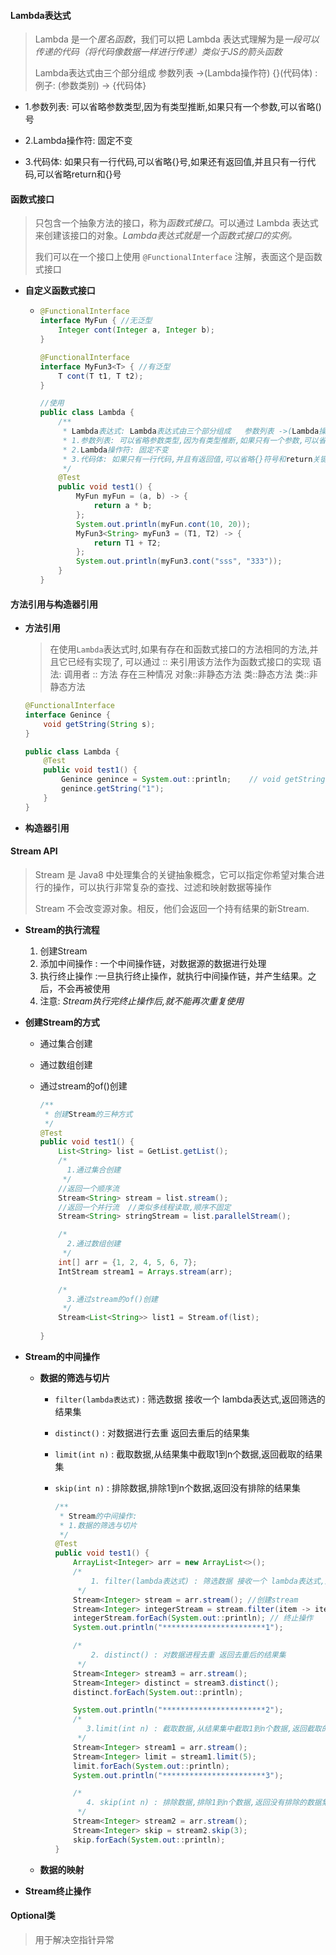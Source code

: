 





#### Lambda表达式

> Lambda 是一个*匿名函数*，我们可以把 Lambda 表达式理解为是*一段可以传递的代码（将代码像数据一样进行传递）类似于JS的箭头函数*
>
> Lambda表达式由三个部分组成   参数列表 ->(Lambda操作符) {}(代码体) : 例子: (参数类别) -> {代码体}

- 1.参数列表: 可以省略参数类型,因为有类型推断,如果只有一个参数,可以省略()号

- 2.Lambda操作符: 固定不变

- 3.代码体: 如果只有一行代码,可以省略{}号,如果还有返回值,并且只有一行代码,可以省略return和{}号

#### 函数式接口

> 只包含一个抽象方法的接口，称为*函数式接口*。可以通过 Lambda 表达式来创建该接口的对象。*Lambda表达式就是一个函数式接口的实例。*
>
> 我们可以在一个接口上使用 `@FunctionalInterface` 注解，表面这个是函数式接口

- **自定义函数式接口**
  
  - ```java
    @FunctionalInterface
    interface MyFun { //无泛型
        Integer cont(Integer a, Integer b);
    }
    
    @FunctionalInterface
    interface MyFun3<T> { //有泛型
        T cont(T t1, T t2);
    }
    
    //使用
    public class Lambda {
        /**
         * Lambda表达式: Lambda表达式由三个部分组成   参数列表 ->(Lambda操作符) {}(代码体) : 例子: (string a) -> {}
         * 1.参数列表: 可以省略参数类型,因为有类型推断,如果只有一个参数,可以省略()号
         * 2.Lambda操作符: 固定不变
         * 3.代码体: 如果只有一行代码,并且有返回值,可以省略{}符号和return关键字
         */
        @Test
        public void test1() {
            MyFun myFun = (a, b) -> {
                return a * b;
            };
            System.out.println(myFun.cont(10, 20));
            MyFun3<String> myFun3 = (T1, T2) -> {
                return T1 + T2;
            };
            System.out.println(myFun3.cont("sss", "333"));
        }
    }
    
    ```
  



#### 方法引用与构造器引用

- **方法引用**

  > 在使用`Lambda`表达式时,如果有存在和函数式接口的方法相同的方法,并且它已经有实现了, 可以通过 :: 来引用该方法作为函数式接口的实现   语法:  调用者 :: 方法  存在三种情况 对象::非静态方法  类::静态方法  类::非静态方法
  >
  
  ```java
  @FunctionalInterface
  interface Genince {
      void getString(String s);
  }
  
  public class Lambda {
      @Test
      public void test1() {
          Genince genince = System.out::println;    // void getString(String s) 和System.out.println 同名同参同返回值,可以引用
          genince.getString("1");
      }
  }
  ```
  
- **构造器引用**



#### Stream API

> Stream 是 Java8 中处理集合的关键抽象概念，它可以指定你希望对集合进行的操作，可以执行非常复杂的查找、过滤和映射数据等操作
>
> Stream 不会改变源对象。相反，他们会返回一个持有结果的新Stream.

- **Stream的执行流程**

  1. 创建Stream
  2. 添加中间操作 : 一个中间操作链，对数据源的数据进行处理 
  3. 执行终止操作 :一旦执行终止操作，就执行中间操作链，并产生结果。之后，不会再被使用
  4. 注意: *Stream执行完终止操作后,就不能再次重复使用*

- **创建Stream的方式**

  - 通过集合创建

  - 通过数组创建

  - 通过stream的of()创建

    ```java
    /**
     * 创建Stream的三种方式
     */
    @Test
    public void test1() {
        List<String> list = GetList.getList();
        /*
          1.通过集合创建
         */
        //返回一个顺序流
        Stream<String> stream = list.stream();
        //返回一个并行流  //类似多线程读取,顺序不固定
        Stream<String> stringStream = list.parallelStream();
    
        /*
          2.通过数组创建
         */
        int[] arr = {1, 2, 4, 5, 6, 7};
        IntStream stream1 = Arrays.stream(arr);
    
        /*
          3.通过stream的of()创建
         */
        Stream<List<String>> list1 = Stream.of(list);
        
    }
    ```

- **Stream的中间操作**

  - **数据的筛选与切片**

    - `filter(lambda表达式)` : 筛选数据 接收一个 lambda表达式,返回筛选的结果集

    - `distinct()` : 对数据进行去重 返回去重后的结果集

    - `limit(int n)` : 截取数据,从结果集中截取1到n个数据,返回截取的结果集

    - `skip(int n)` : 排除数据,排除1到n个数据,返回没有排除的结果集

      ```java
      /**
       * Stream的中间操作:
       * 1.数据的筛选与切片
       */
      @Test
      public void test1() {
          ArrayList<Integer> arr = new ArrayList<>();
          /*
              1. filter(lambda表达式) : 筛选数据 接收一个 lambda表达式,返回筛选结果集
           */
          Stream<Integer> stream = arr.stream(); //创建stream
          Stream<Integer> integerStream = stream.filter(item -> item > 150);//为stream添加中间操作
          integerStream.forEach(System.out::println); // 终止操作
          System.out.println("***********************1");
      
          /*
              2. distinct() : 对数据进程去重 返回去重后的结果集
           */
          Stream<Integer> stream3 = arr.stream();
          Stream<Integer> distinct = stream3.distinct();
          distinct.forEach(System.out::println);
      
          System.out.println("***********************2");
          /*
             3.limit(int n) : 截取数据,从结果集中截取1到n个数据,返回截取的数据集合
           */
          Stream<Integer> stream1 = arr.stream();
          Stream<Integer> limit = stream1.limit(5);
          limit.forEach(System.out::println);
          System.out.println("***********************3");
      
          /*
             4. skip(int n) : 排除数据,排除1到n个数据,返回没有排除的数据集合
           */
          Stream<Integer> stream2 = arr.stream();
          Stream<Integer> skip = stream2.skip(3);
          skip.forEach(System.out::println);
      }
      ```

  - **数据的映射**

    

- **Stream终止操作**





#### Optional类

> 用于解决空指针异常
